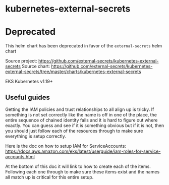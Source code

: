 #  kubernetes-external-secrets

# Deprecated
This helm chart has been deprecated in favor of the `external-secrets` helm chart

Source project: https://github.com/external-secrets/kubernetes-external-secrets
Source chart: https://github.com/external-secrets/kubernetes-external-secrets/tree/master/charts/kubernetes-external-secrets

EKS Kubernetes v1.19+

## Useful guides
Getting the IAM policies and trust relationships to all align up is tricky.  If something is not set correctly like
the name is off in one of the place, the entire sequence of chained identity fails and it is hard to figure out where
exactly.  You can guess and see if it is something obvious but if it is not, then you should just follow each of the
resources through to make sure everything is setup correctly.

Here is the doc on how to setup IAM for ServiceAccounts: https://docs.aws.amazon.com/eks/latest/userguide/iam-roles-for-service-accounts.html

At the bottom of this doc it will link to how to create each of the items.  Following each one through to make sure these
items exist and the names all match up is critical for this entire setup.
